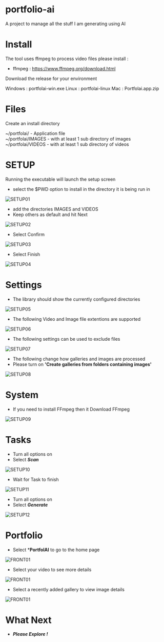 # portfolio-ai
A project to manage all the stuff I am generating using AI

# Install 

The tool uses ffmpeg to process video files please install : 

- ffmpeg : https://www.ffmpeg.org/download.html

Download the release for your environment

Windows : portfolai-win.exe
Linux   : portfolai-linux
Mac     : Portfolai.app.zip

# Files

Create an install directory 

~/portfolai/       - Application file  
~/portfolai/IMAGES - with at least 1 sub directory of images
~/portfolai/VIDEOS - with at least 1 sub directory of videos 

# SETUP

Running the executable will launch the setup screen

- select the $PWD option to install in the directory it is being run in

![SETUP01](doc/SETUP/SETUP_01.png)

- add the directories IMAGES and VIDEOS
- Keep others as default and hit Next

![SETUP02](doc/SETUP/SETUP_02.png)

- Select Confirm

![SETUP03](doc/SETUP/SETUP_03.png)

- Select Finish

![SETUP04](doc/SETUP/SETUP_04.png)


# Settings

- The library should show the currently configured directories

![SETUP05](doc/SETTINGS/SETTING.LIBRARY.png)

- The following Video and Image file extentions are supported

![SETUP06](doc/SETTINGS/SETTING_LIBRARY_MEDIA.png)

- The following settings can be used to exclude files

![SETUP07](doc/SETTINGS/SETTING_LIBRARY_EXCLUSION.png)

- The following change how galleries and images are processed 
- Please turn on **'Create galleries from folders containing images'**

![SETUP08](doc/SETTINGS/SETTING_LIBRARY_GALLERY.png)


# System

- If you need to install FFmpeg then it Download FFmpeg 

![SETUP09](doc/SETTINGS/SYSTEM_APPLICATION.png)

# Tasks

- Turn all options on 
- Select ***Scan***

![SETUP10](doc/SETTINGS/TASK_LIBRARY.png)

- Wait for Task to finish
  
![SETUP11](doc/SETTINGS/TASK_QUEUE.png)

- Turn all options on 
- Select ***Generate*** 

![SETUP12](doc/SETTINGS/TAST_GENERATED.png)

# Portfolio

- Select ***PortfolAI** to go to the home page

![FRONT01](doc/MAIN/FRONT.png)

- Select your video to see more details

![FRONT01](doc/MAIN/VIDEO.png)

- Select a recently added gallery to view image details

![FRONT01](doc/MAIN/IMAGE_GALLERY.png)


# What Next 

- ***Please Explore !***